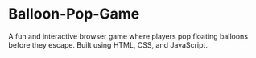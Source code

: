 # Balloon-Pop-Game
A fun and interactive browser game where players pop floating balloons before they escape. Built using HTML, CSS, and JavaScript.
